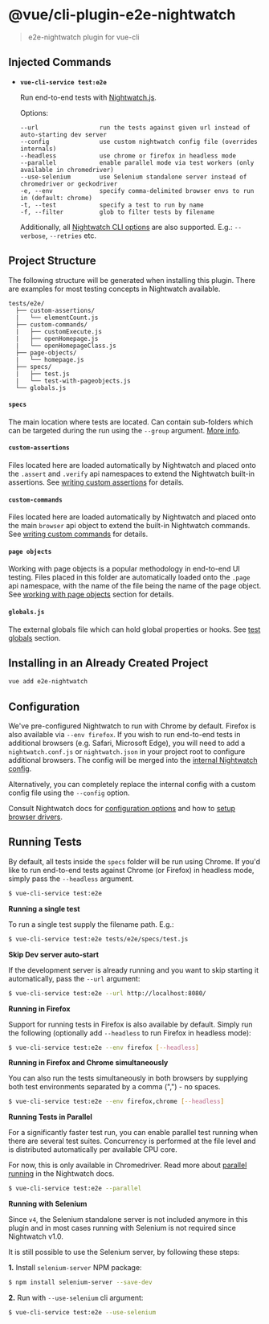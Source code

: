 # @vue/cli-plugin-e2e-nightwatch

> e2e-nightwatch plugin for vue-cli

## Injected Commands

- **`vue-cli-service test:e2e`**

  Run end-to-end tests with [Nightwatch.js](https://nightwatchjs.org).

  Options:

  ```
  --url                 run the tests against given url instead of auto-starting dev server
  --config              use custom nightwatch config file (overrides internals)
  --headless            use chrome or firefox in headless mode
  --parallel            enable parallel mode via test workers (only available in chromedriver)
  --use-selenium        use Selenium standalone server instead of chromedriver or geckodriver
  -e, --env             specify comma-delimited browser envs to run in (default: chrome)
  -t, --test            specify a test to run by name
  -f, --filter          glob to filter tests by filename
  ```

  Additionally, all [Nightwatch CLI options](https://nightwatchjs.org/guide/running-tests/#command-line-options) are also supported.
  E.g.: `--verbose`, `--retries` etc.


## Project Structure

The following structure will be generated when installing this plugin. There are examples for most testing concepts in Nightwatch available.

```
tests/e2e/
  ├── custom-assertions/
  |   └── elementCount.js
  ├── custom-commands/
  |   ├── customExecute.js
  |   ├── openHomepage.js
  |   └── openHomepageClass.js
  ├── page-objects/
  |   └── homepage.js
  ├── specs/
  |   ├── test.js
  |   └── test-with-pageobjects.js
  └── globals.js
```

#### `specs`
The main location where tests are located. Can contain sub-folders which can be targeted during the run using the `--group` argument. [More info](https://nightwatchjs.org/guide/running-tests/#test-groups).

#### `custom-assertions`
Files located here are loaded automatically by Nightwatch and placed onto the `.assert` and `.verify` api namespaces to extend the Nightwatch built-in assertions. See [writing custom assertions](https://nightwatchjs.org/guide/extending-nightwatch/#writing-custom-assertions) for details.

#### `custom-commands`
Files located here are loaded automatically by Nightwatch and placed onto the main `browser` api object to extend the built-in Nightwatch commands. See [writing custom commands](https://nightwatchjs.org/guide/extending-nightwatch/#writing-custom-commands) for details.

#### `page objects`
Working with page objects is a popular methodology in end-to-end UI testing. Files placed in this folder are automatically loaded onto the `.page` api namespace, with the name of the file being the name of the page object. See [working with page objects](https://nightwatchjs.org/guide/working-with-page-objects/) section for details.

#### `globals.js`
The external globals file which can hold global properties or hooks. See [test globals](https://nightwatchjs.org/gettingstarted/configuration/#test-globals) section.

## Installing in an Already Created Project

```bash
vue add e2e-nightwatch
```

## Configuration

We've pre-configured Nightwatch to run with Chrome by default. Firefox is also available via `--env firefox`. If you wish to run end-to-end tests in additional browsers (e.g. Safari, Microsoft Edge), you will need to add a `nightwatch.conf.js` or `nightwatch.json` in your project root to configure additional browsers. The config will be merged into the [internal Nightwatch config](https://github.com/vuejs/vue-cli/blob/dev/packages/%40vue/cli-plugin-e2e-nightwatch/nightwatch.config.js).

Alternatively, you can completely replace the internal config with a custom config file using the `--config` option.

Consult Nightwatch docs for [configuration options](https://nightwatchjs.org/gettingstarted/configuration/) and how to [setup browser drivers](http://nightwatchjs.org/gettingstarted#browser-drivers-setup).

## Running Tests

By default, all tests inside the `specs` folder will be run using Chrome. If you'd like to run end-to-end tests against Chrome (or Firefox) in headless mode, simply pass the `--headless` argument.

```bash
$ vue-cli-service test:e2e
```

**Running a single test**

To run a single test supply the filename path. E.g.:

```bash
$ vue-cli-service test:e2e tests/e2e/specs/test.js
```

**Skip Dev server auto-start**

If the development server is already running and you want to skip starting it automatically, pass the `--url` argument:

```bash
$ vue-cli-service test:e2e --url http://localhost:8080/
```

**Running in Firefox**

Support for running tests in Firefox is also available by default. Simply run the following (optionally add `--headless` to run Firefox in headless mode):

```bash
$ vue-cli-service test:e2e --env firefox [--headless]
```

**Running in Firefox and Chrome simultaneously**

You can also run the tests simultaneously in both browsers by supplying both test environments separated by a comma (",") - no spaces.

```bash
$ vue-cli-service test:e2e --env firefox,chrome [--headless]
```

**Running Tests in Parallel**

For a significantly faster test run, you can enable parallel test running when there are several test suites. Concurrency is performed at the file level and is distributed automatically per available CPU core.

For now, this is only available in Chromedriver. Read more about [parallel running](https://nightwatchjs.org/guide/running-tests/#parallel-running) in the Nightwatch docs.

```bash
$ vue-cli-service test:e2e --parallel
```

**Running with Selenium**

Since `v4`, the Selenium standalone server is not included anymore in this plugin and in most cases running with Selenium is not required since Nightwatch v1.0.

It is still possible to use the Selenium server, by following these steps:

__1.__ Install `selenium-server` NPM package:

  ```bash
  $ npm install selenium-server --save-dev
  ```

__2.__ Run with `--use-selenium` cli argument:

  ```bash
  $ vue-cli-service test:e2e --use-selenium
  ```
